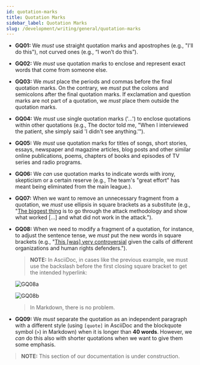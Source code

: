 ```yaml
---
id: quotation-marks
title: Quotation Marks
sidebar_label: Quotation Marks
slug: /development/writing/general/quotation-marks
---
```


* **GQ01:** We *must* use straight quotation marks and apostrophes
  (e.g., "I'll do this"), not curved ones (e.g., “I won’t do this”).

* **GQ02:** We *must* use quotation marks
  to enclose and represent exact words that come from someone else.

* **GQ03:** We *must* place the periods and commas
  before the final quotation marks.
  On the contrary, we *must* put the colons and semicolons
  after the final quotation marks.
  If exclamation and question marks are not part of a quotation,
  we *must* place them outside the quotation marks.

* **GQ04:** We *must* use single quotation marks ('...')
  to enclose quotations within other quotations
  (e.g., The doctor told me, "When I interviewed the patient,
  she simply said 'I didn't see anything.'").

* **GQ05:** We *must* use quotation marks for titles of songs,
  short stories, essays, newspaper and magazine articles,
  blog posts and other similar online publications,
  poems, chapters of books and episodes of TV series and radio programs.

* **GQ06:** We *can* use quotation marks
  to indicate words with irony, skepticism or a certain reserve
  (e.g., The team's "great effort"
  has meant being eliminated from the main league.).

* **GQ07:** When we want to remove an unnecessary fragment from a quotation,
  we *must* use ellipsis in square brackets as a substitute
  (e.g., "[The biggest thing](https://fluidattacks.com/blog/tribe-of-hackers-4/)
  is to go through the attack methodology
  and show what worked [...] and what did not work in the attack.").

* **GQ08:** When we need to modify a fragment of a quotation,
  for instance, to adjust the sentence tense,
  we *must* put the new words in square brackets
  (e.g., "[This [was] very controversial](https://fluidattacks.com/blog/apple-data-center-china/)
  given the calls of different organizations and human rights defenders.").

  > **NOTE:**
  > In AsciiDoc, in cases like the previous example,
  > we must use the backslash before the first closing square bracket
  > to get the intended hyperlink:

  ![GQ08a](https://res.cloudinary.com/fluid-attacks/image/upload/v1624050243/docs/development/writing/gqa_di9v2p.webp)

  ![GQ08b](https://res.cloudinary.com/fluid-attacks/image/upload/v1624050244/docs/development/writing/gqb_gjiokh.webp)

  > In Markdown, there is no problem.

* **GQ09:** We *must* separate the quotation
  as an independent paragraph with a different style
  (using `[quote]` in AsciiDoc
  and the blockquote symbol (`>`) in Markdown)
  when it is longer than **40 words**.
  However, we *can* do this also with shorter quotations
  when we want to give them some emphasis.

> **NOTE:**
> This section of our documentation is under construction.
